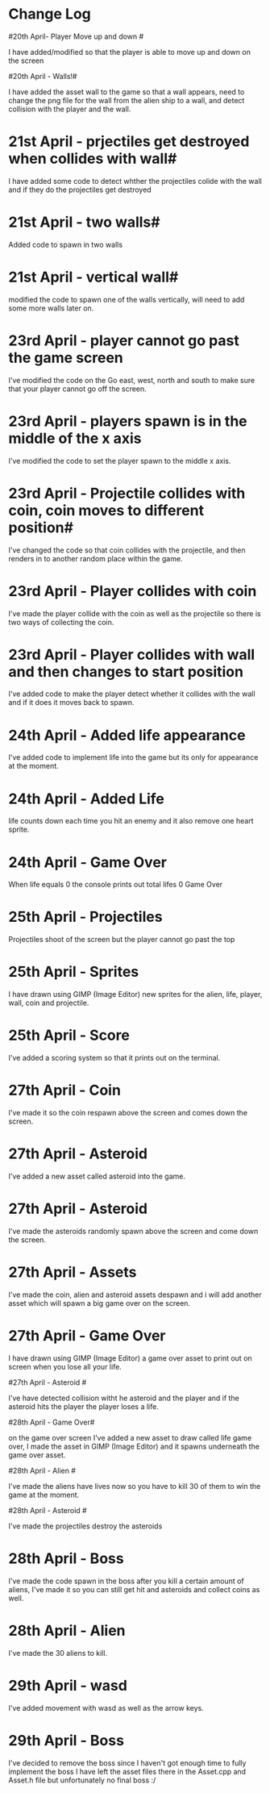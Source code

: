 # Change Log #

#20th April- Player Move up and down #

I have added/modified so that the player is able to move up and down on the screen

#20th April - Walls!#

I have added the asset wall to the game so that a wall appears, need to change the png file for the wall from the alien ship to a wall, and detect collision with the player and the wall.

# 21st April - prjectiles get destroyed when collides with wall#

I have added some code to detect whther the projectiles colide with the wall and if they do the projectiles get destroyed

# 21st April - two walls#
 
Added code to spawn in two walls

# 21st April - vertical wall#

modified the code to spawn one of the walls vertically, will need to add some more walls later on.

# 23rd April - player cannot go past the game screen #

I've modified the code on the Go east, west, north and south to make sure that your player cannot go off the screen.

# 23rd April - players spawn is in the middle of the x axis # 

I've modified the code to set the player spawn to the middle x axis. 

# 23rd April  - Projectile collides with coin, coin moves to different position#

I've changed the code so that coin collides with the projectile, and then renders in to another random place within the game.

# 23rd April - Player collides with coin #

I've made the player collide with the coin as well as the projectile so there is two ways of collecting the coin.

# 23rd April - Player collides with wall and then changes to start position #

I've added code to make the player detect whether it collides with the wall and if it does it moves back to spawn.

# 24th April - Added life appearance #

I've added code to implement life into the game but its only for appearance at the moment.

# 24th April - Added Life #

life counts down each time you hit an enemy and it also remove one heart sprite.

# 24th April - Game Over #

When life equals 0 the console prints out total lifes 0 Game Over

# 25th April - Projectiles #

Projectiles shoot of the screen but the player cannot go past the top

# 25th April - Sprites #

I have drawn using GIMP (Image Editor) new sprites for the alien, life, player, wall, coin and projectile.

# 25th April - Score #
 
I've added a scoring system so that it prints out on the terminal.

# 27th April - Coin #

I've made it so the coin respawn above the screen and comes down the screen.

# 27th April - Asteroid #

I've added a new asset called asteroid into the game.

# 27th April - Asteroid #

I've made the asteroids randomly spawn above the screen and come down the screen.

# 27th April - Assets #

I've made the coin, alien and asteroid assets despawn and i will add another asset which will spawn a big game over on the screen.

# 27th April - Game Over #

I have drawn using GIMP (Image Editor) a game over asset to print out on screen when you lose all your life.

#27th April - Asteroid #

I've have detected collision witht he asteroid and the player and if the asteroid hits the player the player loses a life.

#28th April - Game Over#

on the game over screen I've added a new asset to draw called life game over, I made the asset in GIMP (Image Editor) and it spawns underneath the game over asset.

#28th April - Alien #

I've made the aliens have lives now so you have to kill 30 of them to win the game at the moment.

#28th April - Asteroid #

I've made the projectiles destroy the asteroids

# 28th April - Boss #

I've made the code spawn in the boss after you kill a certain amount of aliens, I've made it so you can still get hit and asteroids and collect coins as well.

# 28th April - Alien #

I've made the 30 aliens to kill.

# 29th April - wasd #

I've added movement with wasd as well as the arrow keys.

# 29th April - Boss #

I've decided to remove the boss since I haven't got enough time to fully implement the boss I have left the asset files there in the Asset.cpp and Asset.h file but unfortunately no final boss :/














